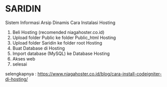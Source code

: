 # SARIDIN
Sistem Informasi Arsip Dinamis
Cara Instalasi
Hosting
1. Beli Hosting (recomended niagahoster.co.id)
2. Upload folder Public ke folder Public_html Hosting
3. Upload folder Saridin ke folder root Hosting
4. Buat Database di Hosting
5. Import database (MySQL) ke Database Hosting
6. Akses web
7. selesai

selengkapnya : https://www.niagahoster.co.id/blog/cara-install-codeigniter-di-hosting/
